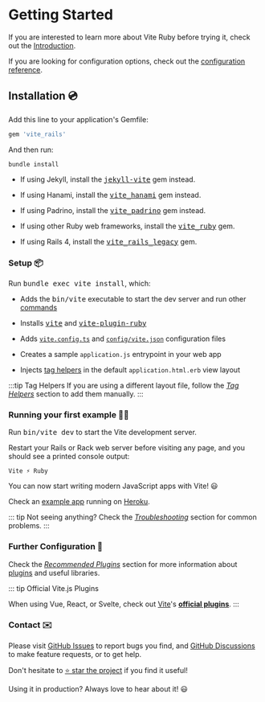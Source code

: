[discussions]: https://github.com/ElMassimo/vite_ruby/discussions
[rails]: https://rubyonrails.org/
[webpacker]: https://github.com/rails/webpacker
[vite rails]: https://github.com/ElMassimo/vite_ruby
[vite]: https://vitejs.dev/
[vite-plugin-ruby]: https://github.com/ElMassimo/vite_ruby/tree/main/vite-plugin-ruby
[vite_rails_legacy]: https://github.com/ElMassimo/vite_ruby/tree/main/vite_rails_legacy
[vite_hanami]: https://github.com/ElMassimo/vite_ruby/tree/main/vite_hanami
[vite_padrino]: https://github.com/ElMassimo/vite_ruby/tree/main/vite_padrino
[vite_ruby]: https://github.com/ElMassimo/vite_ruby/tree/main/vite_ruby
[commands]: /guide/development.html#cli-commands-⌨%EF%B8%8F
[vite-templates]: https://github.com/vitejs/vite/tree/main/packages/create-app
[plugins]: https://vitejs.dev/plugins/
[configuration reference]: /config/
[simple app]: https://github.com/ElMassimo/vite_ruby/tree/main/examples/rails
[example app]: https://github.com/ElMassimo/pingcrm-vite
[heroku]: https://pingcrm-vite.herokuapp.com/
[dev options]: /config/#development-options
[json config]: /config/#shared-configuration-file-%F0%9F%93%84
[vite config]: /config/#configuring-vite-%E2%9A%A1
[GitHub Issues]: https://github.com/ElMassimo/vite_ruby/issues?q=is%3Aissue+is%3Aopen+sort%3Aupdated-desc
[GitHub Discussions]: https://github.com/ElMassimo/vite_ruby/discussions
[Troubleshooting]: /guide/troubleshooting
[Recommended Plugins]: /guide/plugins
[jekyll-vite]: https://github.com/ElMassimo/jekyll-vite
[tag helpers]: https://vite-ruby.netlify.app/guide/development.html#tag-helpers-%F0%9F%8F%B7

# Getting Started

If you are interested to learn more about Vite Ruby before trying it, check out the [Introduction](./introduction).

If you are looking for configuration options, check out the [configuration reference].

## Installation 💿

Add this line to your application's Gemfile:

```ruby
gem 'vite_rails'
```

And then run:

```
bundle install
```

- If using Jekyll, install the <kbd>[jekyll-vite]</kbd> gem instead.

- If using Hanami, install the <kbd>[vite_hanami]</kbd> gem instead.

- If using Padrino, install the <kbd>[vite_padrino]</kbd> gem instead.

- If using other Ruby web frameworks, install the <kbd>[vite_ruby]</kbd> gem.

- If using Rails 4, install the <kbd>[vite_rails_legacy]</kbd> gem.

### Setup 📦

Run <kbd>bundle exec vite install</kbd>, which:


- Adds the <kbd>bin/vite</kbd> executable to start the dev server and run other [commands]

- Installs <kbd>[vite]</kbd> and <kbd>[vite-plugin-ruby]</kbd>

- Adds [`vite.config.ts`][vite config] and [`config/vite.json`][json config] configuration files

- Creates a sample `application.js` entrypoint in your web app

- Injects [tag helpers] in the default `application.html.erb` view layout

:::tip Tag Helpers
If you are using a different layout file, follow the _[Tag Helpers]_ section to add them manually.
:::

### Running your first example 🏃‍♂️

Run <kbd>bin/vite dev</kbd> to start the Vite development server.

Restart your Rails or Rack web server before visiting any page, and you should see a printed console output:

```
Vite ⚡️ Ruby
```

You can now start writing modern JavaScript apps with Vite! 😃

Check an [example app] running on [Heroku].

::: tip Not seeing anything?
Check the _[Troubleshooting]_ section for common problems.
:::

### Further Configuration 🧩

Check the _[Recommended Plugins]_ section for more information about [plugins] and useful libraries.

::: tip Official Vite.js Plugins

When using Vue, React, or Svelte, check out [Vite][plugins]'s __[official plugins][plugins]__.
:::

### Contact ✉️

Please visit [GitHub Issues] to report bugs you find, and [GitHub Discussions] to make feature requests, or to get help.

Don't hesitate to [⭐️ star the project][vite rails] if you find it useful!

Using it in production? Always love to hear about it! 😃
